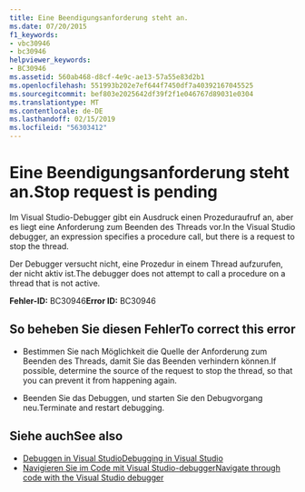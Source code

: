 ```yaml
---
title: Eine Beendigungsanforderung steht an.
ms.date: 07/20/2015
f1_keywords:
- vbc30946
- bc30946
helpviewer_keywords:
- BC30946
ms.assetid: 560ab468-d8cf-4e9c-ae13-57a55e83d2b1
ms.openlocfilehash: 551993b202e7ef644f7450df7a40392167045525
ms.sourcegitcommit: bef803e2025642df39f2f1e046767d89031e0304
ms.translationtype: MT
ms.contentlocale: de-DE
ms.lasthandoff: 02/15/2019
ms.locfileid: "56303412"
---
```

# <a name="stop-request-is-pending"></a><span data-ttu-id="13811-102">Eine Beendigungsanforderung steht an.</span><span class="sxs-lookup"><span data-stu-id="13811-102">Stop request is pending</span></span>
<span data-ttu-id="13811-103">Im Visual Studio-Debugger gibt ein Ausdruck einen Prozeduraufruf an, aber es liegt eine Anforderung zum Beenden des Threads vor.</span><span class="sxs-lookup"><span data-stu-id="13811-103">In the Visual Studio debugger, an expression specifies a procedure call, but there is a request to stop the thread.</span></span>  
  
 <span data-ttu-id="13811-104">Der Debugger versucht nicht, eine Prozedur in einem Thread aufzurufen, der nicht aktiv ist.</span><span class="sxs-lookup"><span data-stu-id="13811-104">The debugger does not attempt to call a procedure on a thread that is not active.</span></span>  
  
 <span data-ttu-id="13811-105">**Fehler-ID:** BC30946</span><span class="sxs-lookup"><span data-stu-id="13811-105">**Error ID:** BC30946</span></span>  
  
## <a name="to-correct-this-error"></a><span data-ttu-id="13811-106">So beheben Sie diesen Fehler</span><span class="sxs-lookup"><span data-stu-id="13811-106">To correct this error</span></span>  
  
-   <span data-ttu-id="13811-107">Bestimmen Sie nach Möglichkeit die Quelle der Anforderung zum Beenden des Threads, damit Sie das Beenden verhindern können.</span><span class="sxs-lookup"><span data-stu-id="13811-107">If possible, determine the source of the request to stop the thread, so that you can prevent it from happening again.</span></span>  
  
-   <span data-ttu-id="13811-108">Beenden Sie das Debuggen, und starten Sie den Debugvorgang neu.</span><span class="sxs-lookup"><span data-stu-id="13811-108">Terminate and restart debugging.</span></span>  
  
## <a name="see-also"></a><span data-ttu-id="13811-109">Siehe auch</span><span class="sxs-lookup"><span data-stu-id="13811-109">See also</span></span>
- [<span data-ttu-id="13811-110">Debuggen in Visual Studio</span><span class="sxs-lookup"><span data-stu-id="13811-110">Debugging in Visual Studio</span></span>](/visualstudio/debugger/debugging-in-visual-studio)
- [<span data-ttu-id="13811-111">Navigieren Sie im Code mit Visual Studio-debugger</span><span class="sxs-lookup"><span data-stu-id="13811-111">Navigate through code with the Visual Studio debugger</span></span>](/visualstudio/debugger/navigating-through-code-with-the-debugger)
